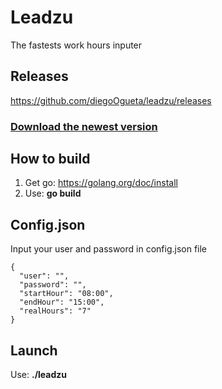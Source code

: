 # Leadzu
The fastests work hours inputer


## Releases
https://github.com/diegoOgueta/leadzu/releases

### [Download the newest version](https://github.com/diegoOgueta/leadzu/releases/download/v1.0.0/leadzu-v1.0.0.zip)

## How to build
1. Get go: https://golang.org/doc/install
2. Use: **go build**

## Config.json
Input your user and password in config.json file

````
{
  "user": "",
  "password": "",
  "startHour": "08:00",
  "endHour": "15:00",
  "realHours": "7"
}
````

## Launch
Use: **./leadzu**
